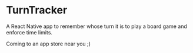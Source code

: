# TurnTracker
A React Native app to remember whose turn it is to play a board game and enforce time limits. 

Coming to an app store near you ;) 
